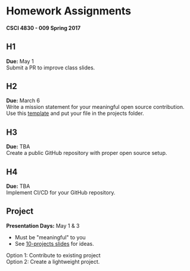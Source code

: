 # Homework Assignments
#### CSCI 4830 - 009 Spring 2017

## H1
**Due:** May 1  
Submit a PR to improve class slides.

## H2
**Due:** March 6  
Write a mission statement for your meaningful open source contribution. Use this [template](https://github.com/nmcclain/CSCI4830-009/blob/master/projects/TEMPLATE_STUDENTNAME_PROJECTNAME.md) and put your file in the projects folder.

## H3
**Due:** TBA  
Create a public GitHub repository with proper open source setup.

## H4
**Due:** TBA  
Implement CI/CD for your GitHub repository.

## Project
**Presentation Days:** May 1 & 3  
- Must be "meaningful" to you  
- See [10-projects slides](https://github.com/nmcclain/CSCI4830-009/tree/master/10-projects) for ideas.

Option 1: Contribute to existing project  
Option 2: Create a lightweight project.  
